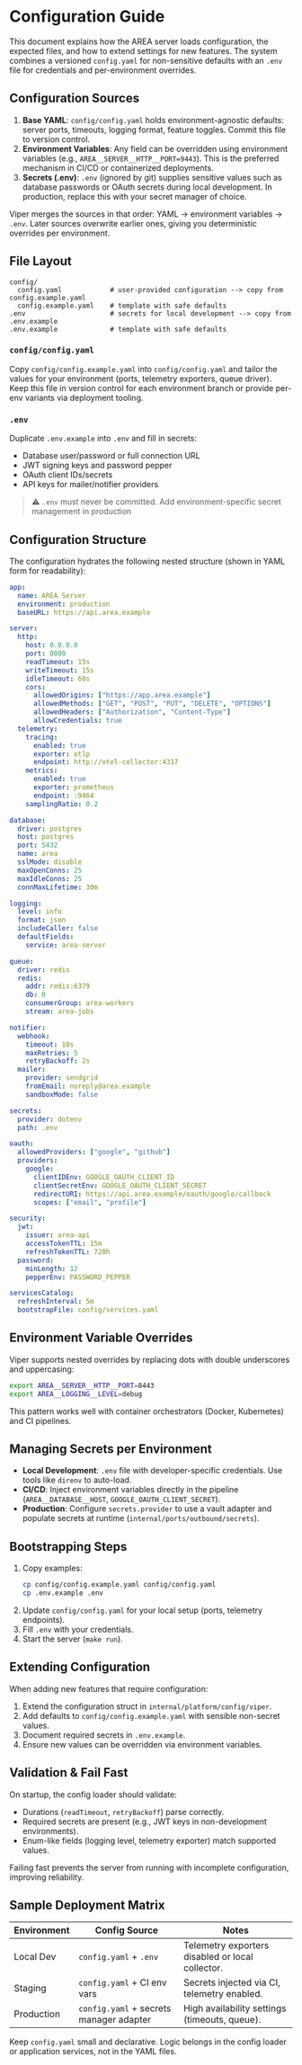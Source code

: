 # Configuration Guide

This document explains how the AREA server loads configuration, the expected files, and how to extend settings for new features. The system combines a versioned `config.yaml` for non-sensitive defaults with an `.env` file for credentials and per-environment overrides.

## Configuration Sources

1. **Base YAML**: `config/config.yaml` holds environment-agnostic defaults: server ports, timeouts, logging format, feature toggles. Commit this file to version control.
2. **Environment Variables**: Any field can be overridden using environment variables (e.g., `AREA__SERVER__HTTP__PORT=9443`). This is the preferred mechanism in CI/CD or containerized deployments.
3. **Secrets (.env)**: `.env` (ignored by git) supplies sensitive values such as database passwords or OAuth secrets during local development. In production, replace this with your secret manager of choice.

Viper merges the sources in that order: YAML → environment variables → `.env`. Later sources overwrite earlier ones, giving you deterministic overrides per environment.

## File Layout

```
config/
  config.yaml            # user-provided configuration --> copy from config.example.yaml
  config.example.yaml    # template with safe defaults
.env                     # secrets for local development --> copy from .env.example
.env.example             # template with safe defaults
```

### `config/config.yaml`

Copy `config/config.example.yaml` into `config/config.yaml` and tailor the values for your environment (ports, telemetry exporters, queue driver). Keep this file in version control for each environment branch or provide per-env variants via deployment tooling.

### `.env`

Duplicate `.env.example` into `.env` and fill in secrets:
- Database user/password or full connection URL
- JWT signing keys and password pepper
- OAuth client IDs/secrets
- API keys for mailer/notifier providers

> ⚠️ `.env` must never be committed. Add environment-specific secret management in production

## Configuration Structure

The configuration hydrates the following nested structure (shown in YAML form for readability):

```yaml
app:
  name: AREA Server
  environment: production
  baseURL: https://api.area.example

server:
  http:
    host: 0.0.0.0
    port: 8080
    readTimeout: 15s
    writeTimeout: 15s
    idleTimeout: 60s
    cors:
      allowedOrigins: ["https://app.area.example"]
      allowedMethods: ["GET", "POST", "PUT", "DELETE", "OPTIONS"]
      allowedHeaders: ["Authorization", "Content-Type"]
      allowCredentials: true
  telemetry:
    tracing:
      enabled: true
      exporter: otlp
      endpoint: http://otel-collector:4317
    metrics:
      enabled: true
      exporter: prometheus
      endpoint: :9464
    samplingRatio: 0.2

database:
  driver: postgres
  host: postgres
  port: 5432
  name: area
  sslMode: disable
  maxOpenConns: 25
  maxIdleConns: 25
  connMaxLifetime: 30m

logging:
  level: info
  format: json
  includeCaller: false
  defaultFields:
    service: area-server

queue:
  driver: redis
  redis:
    addr: redis:6379
    db: 0
    consumerGroup: area-workers
    stream: area-jobs

notifier:
  webhook:
    timeout: 10s
    maxRetries: 5
    retryBackoff: 2s
  mailer:
    provider: sendgrid
    fromEmail: noreply@area.example
    sandboxMode: false

secrets:
  provider: dotenv
  path: .env

oauth:
  allowedProviders: ["google", "github"]
  providers:
    google:
      clientIDEnv: GOOGLE_OAUTH_CLIENT_ID
      clientSecretEnv: GOOGLE_OAUTH_CLIENT_SECRET
      redirectURI: https://api.area.example/oauth/google/callback
      scopes: ["email", "profile"]

security:
  jwt:
    issuer: area-api
    accessTokenTTL: 15m
    refreshTokenTTL: 720h
  password:
    minLength: 12
    pepperEnv: PASSWORD_PEPPER

servicesCatalog:
  refreshInterval: 5m
  bootstrapFile: config/services.yaml
```

## Environment Variable Overrides

Viper supports nested overrides by replacing dots with double underscores and uppercasing:

```bash
export AREA__SERVER__HTTP__PORT=8443
export AREA__LOGGING__LEVEL=debug
```

This pattern works well with container orchestrators (Docker, Kubernetes) and CI pipelines.

## Managing Secrets per Environment

- **Local Development**: `.env` file with developer-specific credentials. Use tools like `direnv` to auto-load.
- **CI/CD**: Inject environment variables directly in the pipeline (`AREA__DATABASE__HOST`, `GOOGLE_OAUTH_CLIENT_SECRET`).
- **Production**: Configure `secrets.provider` to use a vault adapter and populate secrets at runtime (`internal/ports/outbound/secrets`).

## Bootstrapping Steps

1. Copy examples:
   ```bash
   cp config/config.example.yaml config/config.yaml
   cp .env.example .env
   ```
2. Update `config/config.yaml` for your local setup (ports, telemetry endpoints).
3. Fill `.env` with your credentials.
4. Start the server (`make run`).

## Extending Configuration

When adding new features that require configuration:

1. Extend the configuration struct in `internal/platform/config/viper`.
2. Add defaults to `config/config.example.yaml` with sensible non-secret values.
3. Document required secrets in `.env.example`.
4. Ensure new values can be overridden via environment variables.

## Validation & Fail Fast

On startup, the config loader should validate:
- Durations (`readTimeout`, `retryBackoff`) parse correctly.
- Required secrets are present (e.g., JWT keys in non-development environments).
- Enum-like fields (logging level, telemetry exporter) match supported values.

Failing fast prevents the server from running with incomplete configuration, improving reliability.

## Sample Deployment Matrix

| Environment | Config Source                         | Notes |
|-------------|----------------------------------------|-------|
| Local Dev   | `config.yaml` + `.env`                 | Telemetry exporters disabled or local collector.
| Staging     | `config.yaml` + CI env vars            | Secrets injected via CI, telemetry enabled.
| Production  | `config.yaml` + secrets manager adapter| High availability settings (timeouts, queue).

Keep `config.yaml` small and declarative. Logic belongs in the config loader or application services, not in the YAML files.
